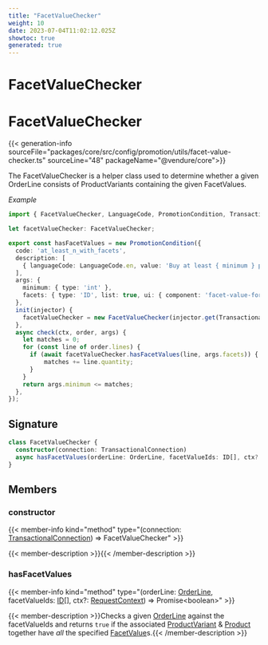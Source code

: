 ```yaml
---
title: "FacetValueChecker"
weight: 10
date: 2023-07-04T11:02:12.025Z
showtoc: true
generated: true
---
```

<!-- This file was generated from the Vendure source. Do not modify. Instead, re-run the "docs:build" script -->

# FacetValueChecker
<div class="symbol">


# FacetValueChecker

{{< generation-info sourceFile="packages/core/src/config/promotion/utils/facet-value-checker.ts" sourceLine="48" packageName="@vendure/core">}}

The FacetValueChecker is a helper class used to determine whether a given OrderLine consists
of ProductVariants containing the given FacetValues.

*Example*

```TypeScript
import { FacetValueChecker, LanguageCode, PromotionCondition, TransactionalConnection } from '@vendure/core';

let facetValueChecker: FacetValueChecker;

export const hasFacetValues = new PromotionCondition({
  code: 'at_least_n_with_facets',
  description: [
    { languageCode: LanguageCode.en, value: 'Buy at least { minimum } products with the given facets' },
  ],
  args: {
    minimum: { type: 'int' },
    facets: { type: 'ID', list: true, ui: { component: 'facet-value-form-input' } },
  },
  init(injector) {
    facetValueChecker = new FacetValueChecker(injector.get(TransactionalConnection));
  },
  async check(ctx, order, args) {
    let matches = 0;
    for (const line of order.lines) {
      if (await facetValueChecker.hasFacetValues(line, args.facets)) {
          matches += line.quantity;
      }
    }
    return args.minimum <= matches;
  },
});
```

## Signature

```TypeScript
class FacetValueChecker {
  constructor(connection: TransactionalConnection)
  async hasFacetValues(orderLine: OrderLine, facetValueIds: ID[], ctx?: RequestContext) => Promise<boolean>;
}
```
## Members

### constructor

{{< member-info kind="method" type="(connection: <a href='/typescript-api/data-access/transactional-connection#transactionalconnection'>TransactionalConnection</a>) => FacetValueChecker"  >}}

{{< member-description >}}{{< /member-description >}}

### hasFacetValues

{{< member-info kind="method" type="(orderLine: <a href='/typescript-api/entities/order-line#orderline'>OrderLine</a>, facetValueIds: <a href='/typescript-api/common/id#id'>ID</a>[], ctx?: <a href='/typescript-api/request/request-context#requestcontext'>RequestContext</a>) => Promise&#60;boolean&#62;"  >}}

{{< member-description >}}Checks a given <a href='/typescript-api/entities/order-line#orderline'>OrderLine</a> against the facetValueIds and returns
`true` if the associated <a href='/typescript-api/entities/product-variant#productvariant'>ProductVariant</a> & <a href='/typescript-api/entities/product#product'>Product</a> together
have *all* the specified <a href='/typescript-api/entities/facet-value#facetvalue'>FacetValue</a>s.{{< /member-description >}}


</div>
